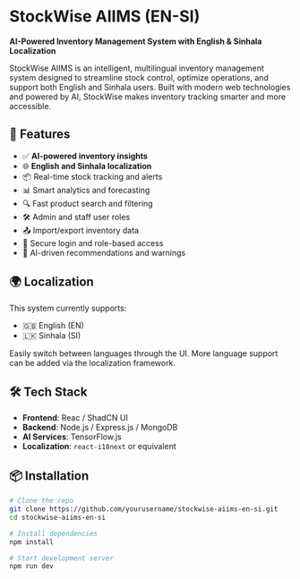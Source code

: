 # StockWise AIIMS (EN-SI)
**AI-Powered Inventory Management System with English & Sinhala Localization**

StockWise AIIMS is an intelligent, multilingual inventory management system designed to streamline stock control, optimize operations, and support both English and Sinhala users. Built with modern web technologies and powered by AI, StockWise makes inventory tracking smarter and more accessible.

## 🚀 Features

- ✅ **AI-powered inventory insights**
- 🌐 **English and Sinhala localization**
- 📦 Real-time stock tracking and alerts
- 📊 Smart analytics and forecasting
- 🔍 Fast product search and filtering
- 🛠️ Admin and staff user roles
- 📤 Import/export inventory data
- 🔐 Secure login and role-based access
- 🧠 AI-driven recommendations and warnings

## 🌍 Localization

This system currently supports:
- 🇬🇧 English (EN)
- 🇱🇰 Sinhala (SI)

Easily switch between languages through the UI. More language support can be added via the localization framework.

## 🛠️ Tech Stack

- **Frontend**: Reac / ShadCN UI
- **Backend**: Node.js / Express.js / MongoDB
- **AI Services**: TensorFlow.js
- **Localization**: `react-i18next` or equivalent

## 📦 Installation

```bash
# Clone the repo
git clone https://github.com/yourusername/stockwise-aiims-en-si.git
cd stockwise-aiims-en-si

# Install dependencies
npm install

# Start development server
npm run dev
